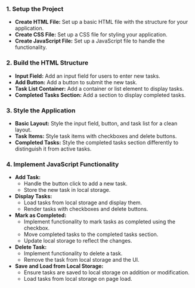 ### 1. **Setup the Project**
   - **Create HTML File:** Set up a basic HTML file with the structure for your application.
   - **Create CSS File:** Set up a CSS file for styling your application.
   - **Create JavaScript File:** Set up a JavaScript file to handle the functionality.

### 2. **Build the HTML Structure**
   - **Input Field:** Add an input field for users to enter new tasks.
   - **Add Button:** Add a button to submit the new task.
   - **Task List Container:** Add a container or list element to display tasks.
   - **Completed Tasks Section:** Add a section to display completed tasks.

### 3. **Style the Application**
   - **Basic Layout:** Style the input field, button, and task list for a clean layout.
   - **Task Items:** Style task items with checkboxes and delete buttons.
   - **Completed Tasks:** Style the completed tasks section differently to distinguish it from active tasks.

### 4. **Implement JavaScript Functionality**
   - **Add Task:**
     - Handle the button click to add a new task.
     - Store the new task in local storage.
   - **Display Tasks:**
     - Load tasks from local storage and display them.
     - Render tasks with checkboxes and delete buttons.
   - **Mark as Completed:**
     - Implement functionality to mark tasks as completed using the checkbox.
     - Move completed tasks to the completed tasks section.
     - Update local storage to reflect the changes.
   - **Delete Task:**
     - Implement functionality to delete a task.
     - Remove the task from local storage and the UI.
   - **Save and Load from Local Storage:**
     - Ensure tasks are saved to local storage on addition or modification.
     - Load tasks from local storage on page load.